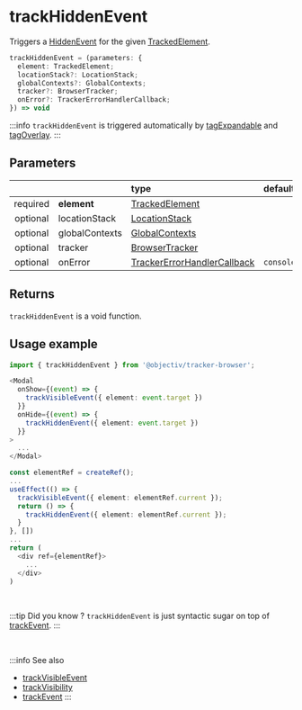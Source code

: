 # trackHiddenEvent

Triggers a [HiddenEvent](/taxonomy/reference/events/HiddenEvent.md) for the given [TrackedElement](/tracking/api-reference/definitions/TrackedElement.md).

```typescript
trackHiddenEvent = (parameters: {
  element: TrackedElement;
  locationStack?: LocationStack;
  globalContexts?: GlobalContexts;
  tracker?: BrowserTracker;
  onError?: TrackerErrorHandlerCallback;
}) => void
```

:::info
`trackHiddenEvent` is triggered automatically by [tagExpandable](/tracking/api-reference/locationTaggers/tagExpandable.md) and [tagOverlay](/tracking/api-reference/locationTaggers/tagOverlay.md).
:::

## Parameters
|          |             | type                                                                                                 | default value
| :-:      | :--         | :--                                                                                                  | :--           
| required | **element**    | [TrackedElement](/tracking/api-reference/definitions/TrackedElement.md)                           |
| optional | locationStack  | [LocationStack](/tracking/api-reference/core/LocationStack.md)                                    |
| optional | globalContexts | [GlobalContexts](/tracking/api-reference/core/GlobalContexts.md)                                  |
| optional | tracker        | [BrowserTracker](/tracking/api-reference/general/BrowserTracker.md)                               |
| optional | onError        | [TrackerErrorHandlerCallback](/tracking/api-reference/definitions/TrackerErrorHandlerCallback.md) | `console.error`

## Returns
`trackHiddenEvent` is a void function.

## Usage example

```typescript jsx
import { trackHiddenEvent } from '@objectiv/tracker-browser';
```

```typescript jsx
<Modal
  onShow={(event) => {
    trackVisibleEvent({ element: event.target })
  }}
  onHide={(event) => {
    trackHiddenEvent({ element: event.target })
  }}
>
  ...
</Modal>
```

```typescript jsx
const elementRef = createRef();
...
useEffect(() => {
  trackVisibleEvent({ element: elementRef.current });
  return () => {
    trackHiddenEvent({ element: elementRef.current });
  }
}, [])
...
return (
  <div ref={elementRef}>
    ...
  </div>
)
```

<br />

:::tip Did you know ?
`trackHiddenEvent` is just syntactic sugar on top of [trackEvent](/tracking/api-reference/eventTrackers/trackEvent.md).
:::

<br />

:::info See also
- [trackVisibleEvent](/tracking/api-reference/eventTrackers/trackVisibleEvent.md)
- [trackVisibility](/tracking/api-reference/eventTrackers/trackVisibility.md)
- [trackEvent](/tracking/api-reference/eventTrackers/trackEvent.md)
:::
